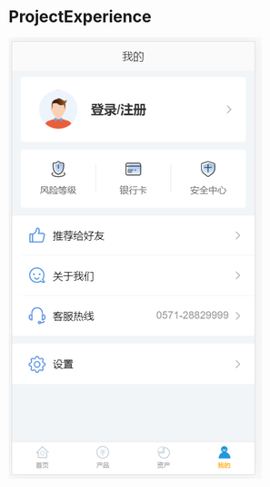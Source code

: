 # ProjectExperience
<img src="https://github.com/Narwhal0702/ProjectExperience/blob/master/%E4%B8%87%E5%AE%B6%E5%9F%BA%E9%87%91/Snipaste_2020-08-20_15-22-22.png">
